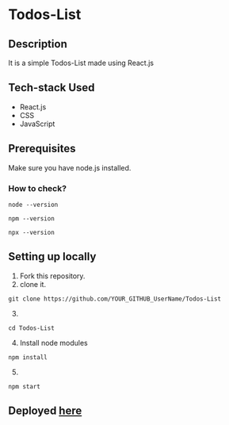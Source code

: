# Todos-List

## Description
It is a simple Todos-List made using React.js
## Tech-stack Used
- React.js
- CSS
- JavaScript

## Prerequisites

Make sure you have node.js installed.

### How to check?
 ```
 node --version
 ```
 ```
 npm --version
 ```
 ```
 npx --version
 ```

## Setting up locally
1. Fork this repository.
2. clone it.
 ```
 git clone https://github.com/YOUR_GITHUB_UserName/Todos-List
 ```
3. 
 ```
 cd Todos-List
 ```
4. Install node modules
 ```
 npm install
 ```
5. 
 ```
 npm start
 ```
   

## Deployed [here](https://todos-list-mukul.netlify.app/)

